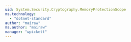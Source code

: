 ```yaml
---
uid: System.Security.Cryptography.MemoryProtectionScope
ms.technology: 
  - "dotnet-standard"
author: "mairaw"
ms.author: "mairaw"
manager: "wpickett"
---
```

